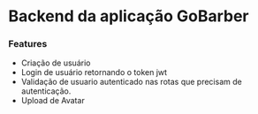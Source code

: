 # Backend da aplicação GoBarber


### Features
  - Criação de usuário
  - Login de usuário retornando o token jwt
  - Validação de usuario autenticado nas rotas que precisam de autenticação.
  - Upload de Avatar

